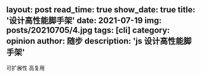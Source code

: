 layout: post
read_time: true
show_date: true
title: '设计高性能脚手架'
date: 2021-07-19
img: posts/20210705/4.jpg
tags: [cli]
category: opinion
author: 随步
description: 'js 设计高性能脚手架'
---

可扩展性 高复用